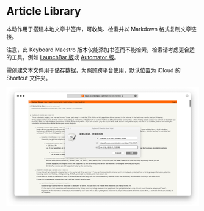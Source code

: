 # Article Library

本动作用于搭建本地文章书签库，可收集、检索并以 Markdown 格式复制文章链接。

注意，此 Keyboard Maestro 版本仅能添加书签而不能检索，检索请考虑更合适的工具，例如 [LaunchBar 版](https://github.com/BlackwinMin/LaunchBar-gallery/tree/master/Article%20Library)或 [Automator 版](https://github.com/BlackwinMin/Automator-gallery/tree/master/Article%20Library)。

需创建文本文件用于储存数据，为照顾跨平台使用，默认位置为 iCloud 的 Shortcut 文件夹。

![img](img.png)
